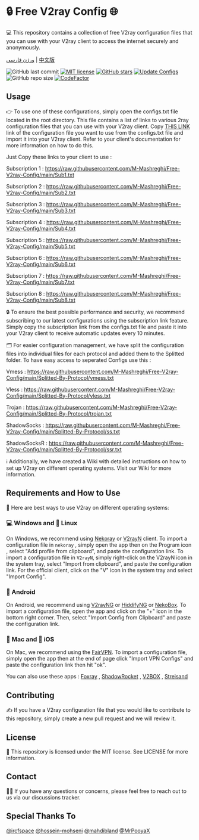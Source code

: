 # 🔒 Free V2ray Config 🌐
💻 This repository contains a collection of free V2ray configuration files that you can use with your V2ray client to access the internet securely and anonymously.

[ورژن فارسی](https://github.com/M-Mashreghi/free-config-collector/main/Persian-README.md) | [中文版](https://github.com/M-Mashreghi/free-config-collector/main/Chinese-README.md)

![GitHub last commit](https://img.shields.io/github/last-commit/M-Mashreghi/Free-V2ray-Config.svg) [![MIT license](https://img.shields.io/badge/License-MIT-blue.svg)](https://lbesson.mit-license.org/) [![GitHub stars](https://img.shields.io/github/stars/M-Mashreghi/Free-V2ray-Config.svg)](https://github.com/M-Mashreghi/Free-V2ray-Config/stargazers) [![Update Configs](https://github.com/M-Mashreghi/Free-V2ray-Config/actions/workflows/python-app.yml/badge.svg)](https://github.com/M-Mashreghi/Free-V2ray-Config/actions/workflows/python-app.yml) ![GitHub repo size](https://img.shields.io/github/repo-size/M-Mashreghi/Free-V2ray-Config) [![CodeFactor](https://www.codefactor.io/repository/github/M-Mashreghi/Free-V2ray-Config/badge)](https://www.codefactor.io/repository/github/M-Mashreghi/Free-V2ray-Config) 




## Usage
👉 To use one of these configurations, simply open the configs.txt file located in the root directory. This file contains a list of links to various 2ray configuration files that you can use with your V2ray client. Copy [THIS LINK](https://raw.githubusercontent.com/M-Mashreghi/Free-V2ray-Config/main/All_Configs_Sub.txt) link of the configuration file you want to use from the configs.txt file and import it into your V2ray client. Refer to your client's documentation for more information on how to do this.

Just Copy these links to your client to use :

Subscription 1 : https://raw.githubusercontent.com/M-Mashreghi/Free-V2ray-Config/main/Sub1.txt

Subscription 2 : https://raw.githubusercontent.com/M-Mashreghi/Free-V2ray-Config/main/Sub2.txt

Subscription 3 : https://raw.githubusercontent.com/M-Mashreghi/Free-V2ray-Config/main/Sub3.txt

Subscription 4 : https://raw.githubusercontent.com/M-Mashreghi/Free-V2ray-Config/main/Sub4.txt

Subscription 5 : https://raw.githubusercontent.com/M-Mashreghi/Free-V2ray-Config/main/Sub5.txt

Subscription 6 : https://raw.githubusercontent.com/M-Mashreghi/Free-V2ray-Config/main/Sub6.txt

Subscription 7 : https://raw.githubusercontent.com/M-Mashreghi/Free-V2ray-Config/main/Sub7.txt

Subscription 8 : https://raw.githubusercontent.com/M-Mashreghi/Free-V2ray-Config/main/Sub8.txt

🔒 To ensure the best possible performance and security, we recommend subscribing to our latest configurations using the subscription link feature. Simply copy the subscription link from the configs.txt file and paste it into your V2ray client to receive automatic updates every 10 minutes.

🗂️ For easier configuration management, we have split the configuration files into individual files for each protocol and added them to the Splitted folder. To have easy access to seperated Configs use this : 

Vmess : https://raw.githubusercontent.com/M-Mashreghi/Free-V2ray-Config/main/Splitted-By-Protocol/vmess.txt

Vless : https://raw.githubusercontent.com/M-Mashreghi/Free-V2ray-Config/main/Splitted-By-Protocol/vless.txt

Trojan : https://raw.githubusercontent.com/M-Mashreghi/Free-V2ray-Config/main/Splitted-By-Protocol/trojan.txt

ShadowSocks : https://raw.githubusercontent.com/M-Mashreghi/Free-V2ray-Config/main/Splitted-By-Protocol/ss.txt

ShadowSocksR : https://raw.githubusercontent.com/M-Mashreghi/Free-V2ray-Config/main/Splitted-By-Protocol/ssr.txt

ℹ️ Additionally, we have created a Wiki with detailed instructions on how to set up V2ray on different operating systems. Visit our Wiki for more information.

## Requirements and How to Use
📲 Here are best ways to use V2ray on different operating systems:

### 💻 Windows and 🐧 Linux
On Windows, we recommend using [Nekoray](https://github.com/MatsuriDayo/nekoray) or [V2rayN](https://github.com/2dust/v2rayN) client. To import a configuration file in `nekoray` , simply open the app then on the Program icon , select "Add profile from clipboard", and paste the configuration link. To import a configuration file in `V2rayN`, simply right-click on the V2rayN icon in the system tray, select "Import from clipboard", and paste the configuration link. For the official client, click on the "V" icon in the system tray and select "Import Config".

### 🤖 Android
On Android, we recommend using [V2rayNG](https://github.com/2dust/v2rayNG) or [HiddifyNG](https://github.com/hiddify/HiddifyNG) or [NekoBox](https://github.com/MatsuriDayo/NekoBoxForAndroid). To import a configuration file, open the app and click on the "+" icon in the bottom right corner. Then, select "Import Config from Clipboard" and paste the configuration link.

### 🍎 Mac and 📱 iOS
On Mac, we recommend using the [FairVPN](https://apps.apple.com/us/app/fair-vpn/id1533873488). To import a configuration file, simply open the app then at the end of page click "Import VPN Configs" and paste the configuration link then hit "ok".

You can also use these apps : [Foxray](https://apps.apple.com/us/app/foxray/id6448898396) , [ShadowRocket](https://apps.apple.com/ca/app/shadowrocket/id932747118) , [V2BOX](https://apps.apple.com/us/app/v2box-v2ray-client/id6446814690) , [Streisand](https://apps.apple.com/us/app/streisand/id6450534064)

## Contributing
✍️ If you have a V2ray configuration file that you would like to contribute to this repository, simply create a new pull request and we will review it.

## License
📝 This repository is licensed under the MIT license. See LICENSE for more information.

## Contact
🙋‍♀️ If you have any questions or concerns, please feel free to reach out to us via our discussions tracker.

## Special Thanks To
[@ircfspace](https://github.com/MrPooyaX)
[@hossein-mohseni](https://github.com/hossein-mohseni)
[@mahdibland](https://github.com/mahdibland)
[@MrPooyaX](https://github.com/MrPooyaX)
